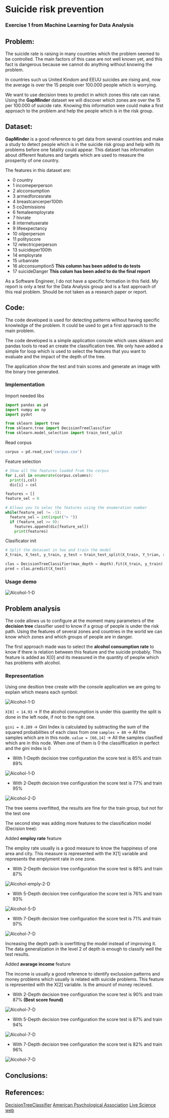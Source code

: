 # Suicide risk prevention
### Exercise 1 from Machine Learning for Data Analysis

## Problem:
The suicide rate is raising in many countries which the problem seemed to be controlled. The main factors of this case are not
well known yet, and this fact is dangerous because we cannot do anything without knowing the problem.

In countries such us United Kindom and EEUU suicides are rising and, now the average is over the 15 people over 100.000 people which
is worrying.

We want to use decision trees to predict in which zones this rate can raise. Using the **GapMinder** dataset we will discover which
zones are over the 15 per 100.000 of suicide rate. Knowing this information wee could make a first approach to the problem and help the
people which is in the risk group.

## Dataset:
**GapMinder** is a good reference to get data from several countries and make a study to detect people which is in the suicide risk group and help with its problems before one fatality could appear. This dataset has information about different features and targets
which are used to measure the prosperity of one country.

The features in this dataset are:

* 0 country
* 1 incomeperperson
* 2 alcconsumption
* 3 armedforcesrate
* 4 breastcancerper100th
* 5 co2emissions
* 6 femaleemployrate
* 7 hivrate
* 8 internetuserate
* 9 lifeexpectancy
* 10 oilperperson
* 11 polityscore
* 12 relectricperperson
* 13 suicideper100th
* 14 employrate
* 15 urbanrate
* 16 alcconsumption5 **This column has been added to do tests**
* 17 suicideDanger **This colum has been aded to do the final report**

As a Software Engineer, I do not have a specific formation in this field. My report is only a test for the Data Analysis group
and is a fast approach of this real problem. Should be not taken as a research paper or report.

## Code:
The code developed is used for detecting patterns without having specific knowledge of the problem. It could be used to get a first approach to the main problem.

The code developed is a simple application console which uses sklearn and pandas tools to read an create the classification 
tree. We only have added a simple for loop which is used to select the features that you want to evaluate and the impact of the
depth of the tree.

The application show the test and train scores and generate an image with the binary tree generated.

### Implementation
Import needed libs
```python
import pandas as pd
import numpy as np
import pydot

from sklearn import tree
from sklearn.tree import DecisionTreeClassifier
from sklearn.model_selection import train_test_split
```

Read corpus

```python
corpus = pd.read_csv('corpus.csv')
```

Feature selection

```python
# Show all the features loaded from the corpus
for i,col in enumerate(corpus.columns): 
  print(i,col)
  dic[i] = col

features = []
feature_sel = 0

# Allows you to selec the features using the enumeration number
while(feature_sel != -1):
  feature_sel = int(input("> "))
  if (feature_sel >= 0):
    features.append(dic[feature_sel])
    print(features)
```

Clasificator init

```python
# Split the datasaet in two and train the model
X_train, X_test, y_train, y_test = train_test_split(X_train, Y_trian, random_state = 0)

clas = DecisionTreeClassifier(max_depth = depth).fit(X_train, y_train)
pred = clas.predict(X_test)
```


### Usage demo

![Alcohol-1-D](https://raw.githubusercontent.com/Duxy1996/ML-modules/master/assets/DemoGif.gif)

## Problem analysis

The code allows us to configure at the moment many parameters of the **decision tree** classifier used to
know if a group of people is under the risk path. Using the features of several zones and countries in the world
we can know which zones and which groups of people are in danger.

The first approach made was to select the **alcohol consumption rate** to know if there is relation between  this
feature and the suicide probably. This feature is added as X[0] and its measured in the quantity of peoplw which has
problems with alcohol.

### Representation

Using one desition tree create with the console application we are going to explain which means each symbol:

![Alcohol-1-D](https://raw.githubusercontent.com/Duxy1996/ML-modules/master/assets/Alcohol-1-D.png)

` X[0] < 14.93 ` -> If the alcohol consumption is under this quantity the split is done in the left node, if not to the right
one.

`gini = 0.289` -> Gini Index is calculated by subtracting the sum of the squared probabilities of each class from one
`samples = 80` -> All the samples which are in this node.
`value = [66,14]` -> All the samples clasified which are in this node. When one of them is 0 the classiffication in perfect and the
gini index is 0

* With 1-Depth decision tree configuration the score test is 85% and train 89%

![Alcohol-1-D](https://raw.githubusercontent.com/Duxy1996/ML-modules/master/assets/Alcohol-1-D.png)

* With 2-Depth decision tree configuration the score test is 77% and train 95%

![Alcohol-2-D](https://raw.githubusercontent.com/Duxy1996/ML-modules/master/assets/Alcohol-2-D.png)

The tree seems overfitted, the results are fine for the train group, but not for the test one

The second step was adding more features to the classification model (Decision tree):

Added **employ rate** feature

The employ rate usually is a good measure to know the happiness of one area and city. This measure is represented with the
X[1] variable and represents the emplyment rate in one zone.

* With 2-Depth decision tree configuration the score test is 88% and train 87%

![Alcohol-emply-2-D](https://raw.githubusercontent.com/Duxy1996/ML-modules/master/assets/Alco-emply-2-D.png)

* With 5-Depth decision tree configuration the score test is 76% and train 93%

![Alcohol-5-D](https://raw.githubusercontent.com/Duxy1996/ML-modules/master/assets/Alco-emply-5-D.png)

* With 7-Depth decision tree configuration the score test is 71% and train 97%

![Alcohol-7-D](https://raw.githubusercontent.com/Duxy1996/ML-modules/master/assets/Alco-emply-7-D.png)

Increasing the depth path is overfitting the model instead of improving it. The data generalization in the level 2 of
depth is enough to classify well the test results.

Added **avarage income** feature

The income is usually a good reference to identify exclussion patterns and money problems which usually is related with
suicide problems. This feature is represented with the X[2] variable. Is the amount of money recieved.

* With 2-Depth decision tree configuration the score test is 90% and train 87% **(Best score found)**

![Alcohol-7-D](https://raw.githubusercontent.com/Duxy1996/ML-modules/master/assets/income-alco-emply-2-D.png)

* With 5-Depth decision tree configuration the score test is 87% and train 94%

![Alcohol-7-D](https://raw.githubusercontent.com/Duxy1996/ML-modules/master/assets/income-alco-emply-5-D.png)

* With 7-Depth decision tree configuration the score test is 82% and train 96%

![Alcohol-7-D](https://raw.githubusercontent.com/Duxy1996/ML-modules/master/assets/income-alco-emply-7-D.png)


## Conclusions:

## References:

[DecisionTreeClassifier](https://scikit-learn.org/stable/modules/generated/sklearn.tree.DecisionTreeClassifier.html)
[American Psychological Association](https://www.apa.org/monitor/2019/03/trends-suicide)
[Live Science web](https://www.livescience.com/62781-why-are-suicide-rates-rising.html)



